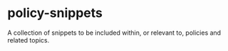 # policy-snippets
A collection of snippets to be included within, or relevant to, policies and related topics.
